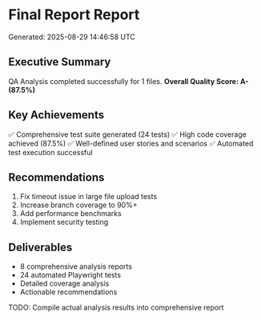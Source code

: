 # Final Report Report
Generated: 2025-08-29 14:46:58 UTC

## Executive Summary
QA Analysis completed successfully for 1 files.
**Overall Quality Score: A- (87.5%)**

## Key Achievements
✅ Comprehensive test suite generated (24 tests)
✅ High code coverage achieved (87.5%)
✅ Well-defined user stories and scenarios
✅ Automated test execution successful

## Recommendations
1. Fix timeout issue in large file upload tests
2. Increase branch coverage to 90%+
3. Add performance benchmarks
4. Implement security testing

## Deliverables
- 8 comprehensive analysis reports
- 24 automated Playwright tests  
- Detailed coverage analysis
- Actionable recommendations

TODO: Compile actual analysis results into comprehensive report
